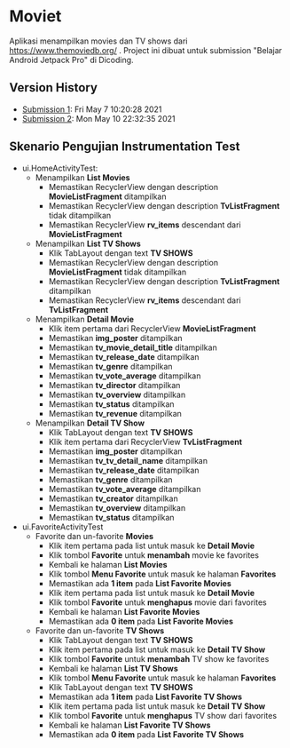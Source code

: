 # Moviet

Aplikasi menampilkan movies dan TV shows dari https://www.themoviedb.org/ .
Project ini dibuat untuk submission "Belajar Android Jetpack Pro" di Dicoding.

## Version History

* [Submission 1](https://github.com/lepiku/Moviet/tree/v1): Fri May 7 10:20:28 2021
* [Submission 2](https://github.com/lepiku/Moviet/tree/submission-2): Mon May 10 22:32:35 2021

## Skenario Pengujian Instrumentation Test

* ui.HomeActivityTest:
  * Menampilkan **List Movies**
    * Memastikan RecyclerView dengan description **MovieListFragment** ditampilkan
    * Memastikan RecyclerView dengan description **TvListFragment** tidak ditampilkan
    * Memastikan RecyclerView **rv_items** descendant dari **MovieListFragment**
  * Menampilkan **List TV Shows**
    * Klik TabLayout dengan text **TV SHOWS**
    * Memastikan RecyclerView dengan description **MovieListFragment** tidak ditampilkan
    * Memastikan RecyclerView dengan description **TvListFragment** ditampilkan
    * Memastikan RecyclerView **rv_items** descendant dari **TvListFragment**
  * Menampilkan **Detail Movie**
    * Klik item pertama dari RecyclerView **MovieListFragment**
    * Memastikan **img_poster** ditampilkan
    * Memastikan **tv_movie_detail_title** ditampilkan
    * Memastikan **tv_release_date** ditampilkan
    * Memastikan **tv_genre** ditampilkan
    * Memastikan **tv_vote_average** ditampilkan
    * Memastikan **tv_director** ditampilkan
    * Memastikan **tv_overview** ditampilkan
    * Memastikan **tv_status** ditampilkan
    * Memastikan **tv_revenue** ditampilkan
  * Menampilkan **Detail TV Show**
    * Klik TabLayout dengan text **TV SHOWS**
    * Klik item pertama dari RecyclerView **TvListFragment**
    * Memastikan **img_poster** ditampilkan
    * Memastikan **tv_tv_detail_name** ditampilkan
    * Memastikan **tv_release_date** ditampilkan
    * Memastikan **tv_genre** ditampilkan
    * Memastikan **tv_vote_average** ditampilkan
    * Memastikan **tv_creator** ditampilkan
    * Memastikan **tv_overview** ditampilkan
    * Memastikan **tv_status** ditampilkan
* ui.FavoriteActivityTest
  * Favorite dan un-favorite **Movies**
    * Klik item pertama pada list untuk masuk ke **Detail Movie**
    * Klik tombol **Favorite** untuk **menambah** movie ke favorites
    * Kembali ke halaman **List Movies**
    * Klik tombol **Menu Favorite** untuk masuk ke halaman **Favorites**
    * Memastikan ada **1 item** pada **List Favorite Movies**
    * Klik item pertama pada list untuk masuk ke **Detail Movie**
    * Klik tombol **Favorite** untuk **menghapus** movie dari favorites
    * Kembali ke halaman **List Favorite Movies**
    * Memastikan ada **0 item** pada **List Favorite Movies**
  * Favorite dan un-favorite **TV Shows**
    * Klik TabLayout dengan text **TV SHOWS**
    * Klik item pertama pada list untuk masuk ke **Detail TV Show**
    * Klik tombol **Favorite** untuk **menambah** TV show ke favorites
    * Kembali ke halaman **List TV Shows**
    * Klik tombol **Menu Favorite** untuk masuk ke halaman **Favorites**
    * Klik TabLayout dengan text **TV SHOWS**
    * Memastikan ada **1 item** pada **List Favorite TV Shows**
    * Klik item pertama pada list untuk masuk ke **Detail TV Show**
    * Klik tombol **Favorite** untuk **menghapus** TV show dari favorites
    * Kembali ke halaman **List Favorite TV Shows**
    * Memastikan ada **0 item** pada **List Favorite TV Shows**
